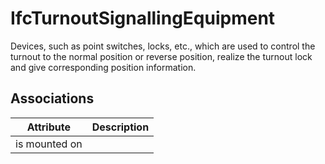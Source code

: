 IfcTurnoutSignallingEquipment
=============================
Devices, such as point switches, locks, etc., which are used to control the
turnout to the normal position or reverse position, realize the turnout lock
and give corresponding position information.


Associations
------------
| Attribute     | Description   |
|---------------|---------------|
| is mounted on |               |

